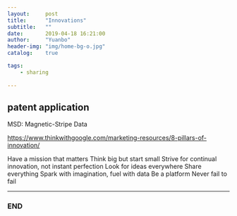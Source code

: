 ```yaml
---
layout:     post
title:      "Innovations"
subtitle:   ""
date:       2019-04-18 16:21:00
author:     "Yuanbo"
header-img: "img/home-bg-o.jpg"
catalog:    true

tags:
    - sharing
    
---
```


## patent application

   MSD: Magnetic-Stripe Data

https://www.thinkwithgoogle.com/marketing-resources/8-pillars-of-innovation/

Have a mission that matters
Think big but start small
Strive for continual innovation, not instant perfection
Look for ideas everywhere
Share everything
Spark with imagination, fuel with data
Be a platform
Never fail to fail



---

### END

